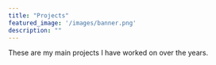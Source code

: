 ```yaml
---
title: "Projects"
featured_image: '/images/banner.png'
description: ""
---
```

These are my main projects I have worked on over the years.